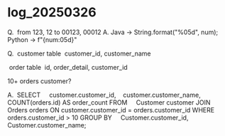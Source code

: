 # log_20250326

Q.  from 123, 12 to 00123, 00012
A. Java -> String.format("%05d", num);
   Python -> f"{num:05d}" 
   
Q.  customer table
 customer_id, customer_name

 order table
 id, order_detail, customer_id
 
10+ orders customer?

A. 
SELECT
    customer.customer_id,    
    customer.customer_name,    
    COUNT(orders.id) AS order_count
FROM
    Customer customer
JOIN
    Orders orders ON customer.customer_id = orders.customer_id
WHERE
    orders.customer_id > 10
GROUP BY
    Customer.customer_id, Customer.customer_name;

    
